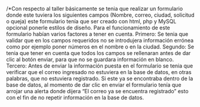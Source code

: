 /*Con respecto al taller básicamente se tenia que realizar un formulario donde este tuviera los siguientes campos (Nombre, correo, ciudad, solicitud o queja) este formulario tenía que ser creado con html, php y MySQL opcional ponerle estilos de diseño. Para el funcionamiento de este formulario habían varios factores a tener en cuenta.
Primero: Se tenia que validar que en los campos requeridos no se introdujera información errónea como por ejemplo poner números en el nombre o en la ciudad.
Segundo: Se tenia que tener en cuenta que todos los campos se rellenaran antes de dar clic al botón enviar, para que no se guardara información en blanco.
Tercero: Antes de enviar la información puesta en el formulario se tenia que verificar que el correo ingresado no estuviera en la base de datos, en otras palabras, que no estuviera registrado. Si este ya se encontraba dentro de la base de datos, al momento de dar clic en enviar el formulario tenía que arrojar una alerta donde dijera “El correo ya se encuentra registrado” esto con el fin de no repetir información en la base de datos. 

